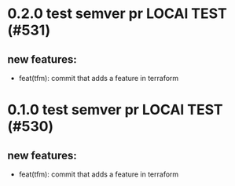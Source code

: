 # 0.2.0 test semver pr LOCAl TEST (#531)

## new features:
* feat(tfm): commit that adds a feature in terraform

# 0.1.0 test semver pr LOCAl TEST (#530)

## new features:
* feat(tfm): commit that adds a feature in terraform


